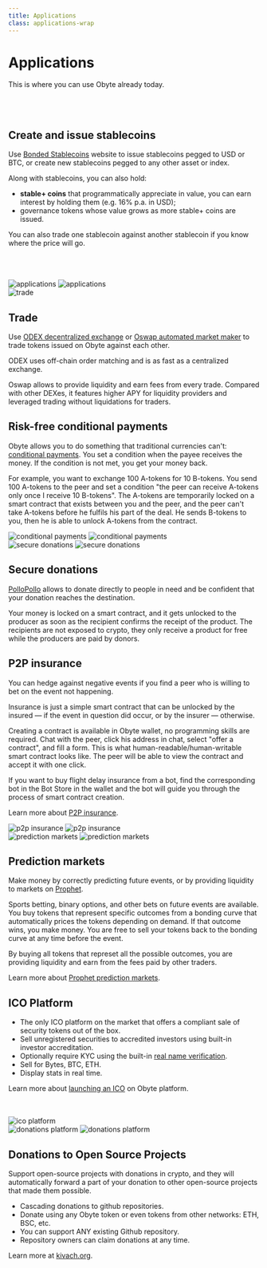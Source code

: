 ```yaml
---
title: Applications
class: applications-wrap
---
```


<div class="flex-block right first">
    <div class="info-block">
        <h1>Applications</h1>
        <div class="sub-block">
            This is where you can use Obyte already today.
        </div>
        <br><br><br>
        <h2>Create and issue stablecoins</h2>
        <p>Use <a href="https://ostable.org" target="_blank" rel="noopener">Bonded Stablecoins</a> website to issue stablecoins pegged to USD or BTC, or create new stablecoins pegged to any other asset or index.</p>
        <p>Along with stablecoins, you can also hold:</p>
            <ul>
                <li><b>stable+ coins</b> that programmatically appreciate in value, you can earn interest by holding them (e.g. 16% p.a. in USD);</li>
                <li>governance tokens whose value grows as more stable+ coins are issued.</li>
            </ul>
        <p>You can also trade one stablecoin against another stablecoin if you know where the price will go.</p>
        <br><br><br>
    </div>
    <div class="img-block">
        <img src="/user/themes/obyte/assets/applications/img1.png?v1" alt="applications">
        <img class="mobile" src="/user/themes/obyte/assets/applications/img1-mobile.png?v1" alt="applications">
    </div>
</div>
<div class="flex-block left center second">
    <div class="img-block">
        <img src="/user/themes/obyte/assets/applications/img2.png" alt="trade">
    </div>
    <div class="info-block">
        <h2>Trade</h2>
        <p>
            Use <a target="_blank" rel="noopener" href="https://odex.ooo">ODEX decentralized exchange</a> or 
            <a target="_blank" rel="noopener" href="https://oswap.io">Oswap automated market maker</a> to trade tokens issued on 
            Obyte against each other.
        </p>
       <p>ODEX uses off-chain order matching and is as fast as a centralized exchange.</p>
       <p>Oswap allows to provide liquidity and earn fees from every trade. Compared with other DEXes, it features higher APY for liquidity providers and leveraged trading without liquidations for traders.</p>
    </div>
</div>

<div class="flex-block right bottom third">
    <div class="info-block">
        <h2>Risk-free conditional payments</h2>
        <p>
            Obyte allows you to do something that traditional currencies can't: <a target="_blank" rel="noopener" href="https://blog.obyte.org/making-p2p-great-again-fe9e20546a4a">conditional payments</a>.
            You set a condition when the payee receives the money. If the condition is not met, you get your money back.
        </p>
       <p>For example, you want to exchange 100 A-tokens for 10 B-tokens. You send 100 A-tokens to the peer and set a condition "the peer can receive A-tokens only once I receive 10 B-tokens". The A-tokens are temporarily locked on a smart contract that exists between you and the peer, and the peer can't take A-tokens before he fulfils his part of the deal. He sends B-tokens to you, then he is able to unlock A-tokens from the contract.</p>
    </div>
    <div class="img-block">
        <img src="/user/themes/obyte/assets/applications/img3.png?v1" alt="conditional payments">
        <img class="mobile" src="/user/themes/obyte/assets/applications/img3-mobile.png?v1" alt="conditional payments">
    </div>
</div>
<div class="flex-block left center four">
    <div class="img-block">
        <img src="/user/themes/obyte/assets/applications/img4.png" alt="secure donations">
        <img class="mobile" src="/user/themes/obyte/assets/applications/img4-mobile.png" alt="secure donations">
    </div>
    <div class="info-block">
        <h2>Secure donations</h2>
        <p>
            <a target="_blank" rel="noopener" href="https://pollopollo.org">PolloPollo</a> allows to donate directly to people in need and be confident that your donation reaches the destination.
        </p>
       <p>Your money is locked on a smart contract, and it gets unlocked to the producer as soon as the recipient confirms the receipt of the product. The recipients are not exposed to crypto, they only receive a product for free while the producers are paid by donors.</p>
    </div>
</div>
<div class="flex-block right bottom five">
    <div class="info-block">
        <h2>P2P insurance</h2>
        <p>You can hedge against negative events if you find a peer who is willing to bet on the event not happening.</p>
        <p>Insurance is just a simple smart contract that can be unlocked by the insured — if the event in question did occur, or by the insurer — otherwise.</p>
        <p>Creating a contract is available in Obyte wallet, no programming skills are required. Chat with the peer, click his address in chat, select "offer a contract", and fill a form. This is what human-readable/human-writable smart contract looks like. The peer will be able to view the contract and accept it with one click.</p>
        <p>If you want to buy flight delay insurance from a bot, find the corresponding bot in the Bot Store in the wallet and the bot will guide you through the process of smart contract creation.</p>
        <p>Learn more about <a target="_blank" rel="noopener" href="https://blog.obyte.org/making-p2p-great-again-episode-iv-p2p-insurance-cbbd1e59d527">P2P insurance</a>.</p>
    </div>
    <div class="img-block">
        <img src="/user/themes/obyte/assets/applications/img5.png?v1" alt="p2p insurance">
        <img class="mobile" src="/user/themes/obyte/assets/applications/img5-mobile.png?v1" alt="p2p insurance">
    </div>
</div>
<div class="flex-block left center six">
    <div class="img-block">
        <img src="/user/themes/obyte/assets/applications/img6.png?v1" alt="prediction markets">
        <img class="mobile" src="/user/themes/obyte/assets/applications/img6-mobile.png?v1" alt="prediction markets">
    </div>
    <div class="info-block">
        <h2>Prediction markets</h2>
        <p>Make money by correctly predicting future events, or by providing liquidity to markets on <a target="_blank" rel="noopener" href="https://prophet.ooo">Prophet</a>.</p>
        <p>Sports betting, binary options, and other bets on future events are available. You buy tokens that represent specific outcomes from a bonding curve that automatically prices the tokens depending on demand. If that outcome wins, you make money. You are free to sell your tokens back to the bonding curve at any time before the event.</p>
        <p>By buying all tokens that represet all the possible outcomes, you are providing liquidity and earn from the fees paid by other traders.</p>
        <p>Learn more about <a target="_blank" rel="noopener" href="https://blog.obyte.org/introducing-prophet-prediction-markets-based-on-bonding-curves-3716651db344">Prophet prediction markets</a>.</p>
    </div>
</div>
<div class="flex-block right center seven">
    <div class="info-block">
        <h2>ICO Platform</h2>
        <ul>
            <li>The only ICO platform on the market that offers a compliant sale of security tokens out of the box.</li>
            <li>Sell unregistered securities to accredited investors using built-in investor accreditation.</li>
            <li>Optionally require KYC using the built-in <a href="/platform/identity">real name verification</a>.</li>
            <li>Sell for Bytes, BTC, ETH.</li>
            <li>Display stats in real time.</li>
        </ul>
        <p>Learn more about <a target="_blank" rel="noopener" href="https://ico-platform.obyte.org">launching an ICO</a> on Obyte platform.</p>
        <br><br>
    </div>
    <div class="img-block">
        <img src="/user/themes/obyte/assets/applications/img7.png" alt="ico platform">
    </div>
</div>
<div class="flex-block left center six">
    <div class="img-block">
        <img src="/user/themes/obyte/assets/applications/kivach.png?v1" alt="donations platform">
        <img class="mobile" src="/user/themes/obyte/assets/applications/kivach-mobile.png?v1" alt="donations platform">
    </div>
    <div class="info-block">
        <h2>Donations to Open Source Projects</h2>
        <p>Support open-source projects with donations in crypto, and they will automatically forward a part of your donation to other open-source projects that made them possible.</p>
        <ul>
            <li>Cascading donations to github repositories.</li>
            <li>Donate using any Obyte token or even tokens from other networks: ETH, BSC, etc.</li>
            <li>You can support ANY existing Github repository.</li>
            <li>Repository owners can claim donations at any time.</li>
        </ul>
        <p>Learn more at <a target="_blank" rel="noopener" href="https://kivach.org">kivach.org</a>.</p>
        <br><br>
    </div>
</div>
